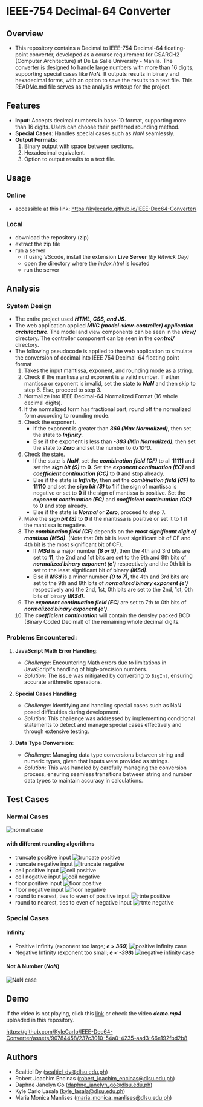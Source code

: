 # IEEE-754 Decimal-64 Converter

## Overview 
- This repository contains a Decimal to IEEE-754 Decimal-64 floating-point converter, developed as a course requirement for CSARCH2 (Computer Architecture) at De La Salle University - Manila. The converter is designed to handle large numbers with more than 16 digits, supporting special cases like *NaN*. It outputs results in binary and hexadecimal forms, with an option to save the results to a text file. This READMe.md file serves as the analysis writeup for the project.

## Features
- **Input**: Accepts decimal numbers in base-10 format, supporting more than 16 digits. Users can choose their preferred rounding method.
- **Special Cases**: Handles special cases such as *NaN* seamlessly.
- **Output Formats**: 
    1. Binary output with space between sections.
    2. Hexadecimal equivalent.
    3. Option to output results to a text file.

## Usage
### Online 
- accessible at this link: https://kylecarlo.github.io/IEEE-Dec64-Converter/
### Local
- download the repository (zip)
- extract the zip file
- run a server
    - if using VScode, install the extension **Live Server** *(by Ritwick Dey)*
    - open the directory where the *index.html* is located
    - run the server

## Analysis
### System Design
- The entire project used ***HTML, CSS, and JS***.
- The web application applied ***MVC (model-view-controller) application architecture***. The model and view components can be seen in the ***view/*** directory. The controller component can be seen in the ***control/*** directory.
- The following pseudocode is applied to the web application to simulate the conversion of decimal into IEEE 754 Decimal-64 floating point format
    1. Takes the input mantissa, exponent, and rounding mode as a string.
    2. Check if the mantissa and exponent is a valid number. If either mantissa or exponent is invalid, set the state to ***NaN*** and then skip to step 6. Else, proceed to step 3.
    3. Normalize into IEEE Decimal-64 Normalized Format (16 whole decimal digits).
    4. If the normalized form has fractional part, round off the normalized form according to rounding mode.
    5. Check the exponent. 
        - If the exponent is greater than ***369 (Max Normalized)***, then set the state to ***Infinity***. 
        - Else if the exponent is less than ***-383 (Min Normalized)***, then set the state to ***Zero*** and set the number to *0x10^0*.
    6. Check the state. 
        - If the state is ***NaN***, set the ***combination field (CF)*** to all **11111** and set the ***sign bit (S)*** to **0**. Set the ***exponent continuation (EC)*** and ***coefficient continuation (CC)*** to **0** and stop already. 
        - Else if the state is ***Infinity***, then set the ***combination field (CF)*** to **11110** and set the ***sign bit (S)*** to **1** if the sign of mantissa is negative or set to **0** if the sign of mantissa is positive. Set the ***exponent continuation (EC)*** and ***coefficient continuation (CC)*** to **0** and stop already. 
        - Else if the state is ***Normal*** or ***Zero***, proceed to step 7.
    7. Make the ***sign bit (S)*** to **0** if the mantissa is positive or set it to **1** if the mantissa is negative.
    8. The ***combination field (CF)*** depends on the ***most significant digit of mantissa (MSd)***. (Note that 0th bit is least significant bit of CF and 4th bit is the most significant bit of CF).
        - If ***MSd*** is a major number ***(8 or 9)***, then the 4th and 3rd bits are set to **11**, the 2nd and 1st bits are set to the 9th and 8th bits of ***normalized binary exponent (e')*** respectively and the 0th bit is set to the least significant bit of binary ***(MSd)***.
        - Else if ***MSd*** is a minor number ***(0 to 7)***, the 4th and 3rd bits are set to the 9th and 8th bits of ***normalized binary exponent (e')*** respectively and the 2nd, 1st, 0th bits are set to the 2nd, 1st, 0th bits of binary ***(MSd)***.
    9. The ***exponent continuation field (EC)*** are set to 7th to 0th bits of ***normalized binary exponent (e')***.
    10. The ***coefficient continuation*** will contain the densley packed BCD (Binary Coded Decimal) of the remaining whole decimal digits.
### Problems Encountered:
1. **JavaScript Math Error Handling**:
   - *Challenge*: Encountering Math errors due to limitations in JavaScript's handling of high-precision numbers.
   - *Solution*: The issue was mitigated by converting to `BigInt`, ensuring accurate arithmetic operations.

2. **Special Cases Handling**:
   - *Challenge*: Identifying and handling special cases such as NaN posed difficulties during development.
   - *Solution*: This challenge was addressed by implementing conditional statements to detect and manage special cases effectively and through extensive testing.

3. **Data Type Conversion**:
   - *Challenge*: Managing data type conversions between string and numeric types, given that inputs were provided as strings.
   - *Solution*: This was handled by carefully managing the conversion process, ensuring seamless transitions between string and number data types to maintain accuracy in calculations.

## Test Cases
### Normal Cases
![normal case](tests/normal_case.png)
#### with different rounding algorithms
- truncate positive input
    ![truncate positive](tests/positive_trun.png)
- truncate negative input
    ![truncate negative](tests/negative_trun.png)
- ceil positive input
    ![ceil positive](tests/positive_ceil.png)
- ceil negative input
    ![ceil negative](tests/negative_ceil.png)
- floor positive input
    ![floor positive](tests/positive_floor.png)
- floor negative input
    ![floor negative](tests/negative_floor.png)
- round to nearest, ties to even of positive input
    ![rtnte positive](tests/positive_even.png)
- round to nearest, ties to even of negative input
    ![rtnte negative](tests/negative_even.png)
### Special Cases
#### Infinity
- Positive Infinity (exponent too large; ***e > 369***)
    ![positive infinity case](tests/inf_case.png)
- Negative Infinity (exponent too small; ***e < -398***)
    ![negative infinity case](tests/neg_inf_case.png)
#### Not A Number (***NaN***)
![NaN case](tests/nan_case.png)

## Demo
If the video is not playing, click this <a href="https://youtu.be/3LneY9X8juU">link</a> or check the video ***demo.mp4*** uploaded in this repository.


https://github.com/KyleCarlo/IEEE-Dec64-Converter/assets/90784458/237c3010-54a0-4235-aad3-66e192fbd2b8

## Authors
- Sealtiel Dy (sealtiel_dy@dlsu.edu.ph)
- Robert Joachim Encinas (robert_joachim_encinas@dlsu.edu.ph)
- Daphne Janelyn Go (daphne_janelyn_go@dlsu.edu.ph)
- Kyle Carlo Lasala (kyle_lasala@dlsu.edu.ph)
- Maria Monica Manlises (maria_monica_manlises@dlsu.edu.ph)
